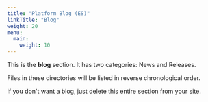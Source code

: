 ```yaml
---
title: "Platform Blog (ES)"
linkTitle: "Blog"
weight: 20
menu:
  main:
    weight: 10
---
```


This is the **blog** section. It has two categories: News and Releases.

Files in these directories will be listed in reverse chronological order.

If you don't want a blog, just delete this entire section from your site.

